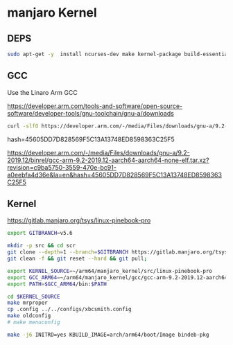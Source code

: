 # manjaro Kernel

## DEPS

```bash
sudo apt-get -y  install ncurses-dev make kernel-package build-essential git wget libssl-dev
```

## GCC

Use the Linaro Arm GCC

<https://developer.arm.com/tools-and-software/open-source-software/developer-tools/gnu-toolchain/gnu-a/downloads>

```bash
curl -slfO https://developer.arm.com/-/media/Files/downloads/gnu-a/9.2-2019.12/binrel/gcc-arm-9.2-2019.12-aarch64-aarch64-none-elf.tar.xz
```

hash=45605DD7D828569F5C13A13748ED8598363C25F5

<https://developer.arm.com/-/media/Files/downloads/gnu-a/9.2-2019.12/binrel/gcc-arm-9.2-2019.12-aarch64-aarch64-none-elf.tar.xz?revision=c9ba5750-3559-470e-bc91-a0eebfa4d36e&la=en&hash=45605DD7D828569F5C13A13748ED8598363C25F5>

## Kernel

<https://gitlab.manjaro.org/tsys/linux-pinebook-pro>

```bash
export GITBRANCH=v5.6

mkdir -p src && cd scr
git clone --depth=1 --branch=$GITBRANCH https://gitlab.manjaro.org/tsys/linux-pinebook-pro.git
git clean -f && git reset --hard && git pull;
```

```bash
export KERNEL_SOURCE=~/arm64/manjaro_kernel/src/linux-pinebook-pro
export GCC_ARM64=~/arm64/manjaro_kernel/gcc/gcc-arm-9.2-2019.12-aarch64-aarch64-none-elf
export PATH=$GCC_ARM64/bin:$PATH
```

```bash
cd $KERNEL_SOURCE
make mrproper
cp .config ../../configs/xbcsmith.config
make oldconfig
# make menuconfig
```

```bash
make -j6 INITRD=yes KBUILD_IMAGE=arch/arm64/boot/Image bindeb-pkg
```
